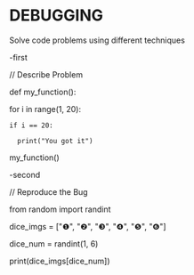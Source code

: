# DEBUGGING
Solve code problems using different techniques

-first

// Describe Problem

def my_function():

  for i in range(1, 20):
  
    if i == 20:
    
      print("You got it")
      
my_function()


-second

// Reproduce the Bug

from random import randint

dice_imgs = ["❶", "❷", "❸", "❹", "❺", "❻"]

dice_num = randint(1, 6)

print(dice_imgs[dice_num])
